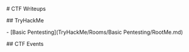 \# CTF Writeups





\## TryHackMe

\- \[Basic Pentesting](TryHackMe/Rooms/Basic Pentesting/RootMe.md)





\## CTF Events



